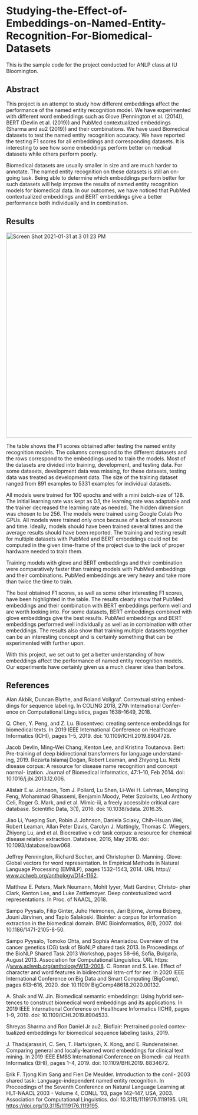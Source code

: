 # Studying-the-Effect-of-Embeddings-on-Named-Entity-Recognition-For-Biomedical-Datasets

This is the sample code for the project conducted for ANLP class at IU Bloomington.

## Abstract
This project is an attempt to study how different embeddings affect the performance of the named entity recognition model. We have experimented with different word embeddings such as Glove (Pennington et al. (2014)), BERT (Devlin et al. (2019)) and PubMed contextualized embeddings (Sharma and au2 (2019)) and their combinations. We have used Biomedical datasets to test the named entity recognition accuracy. We have reported the testing F1 scores for all embeddings and corresponding datasets. It is interesting to see how some embeddings perform better on medical datasets while others perform poorly.

Biomedical datasets are usually smaller in size and are much harder to annotate. The named entity recognition on these datasets is still an on-going task. Being able to determine which embeddings perform better for such datasets will help improve the results of named entity recognition models for biomedical data. In our outcomes, we have noticed that PubMed contextualized embeddings and BERT embeddings give a better performance both individually and in combination.

## Results

<img width="557" alt="Screen Shot 2021-01-31 at 3 01 23 PM" src="https://user-images.githubusercontent.com/69980927/106396334-372fde80-63d5-11eb-90ce-e261d8763baa.png">


The table shows the F1 scores obtained after testing the named entity recognition models. The columns correspond to the different datasets and the rows correspond to the embeddings used to train the models. Most of the datasets are divided into training, development, and testing data. For some datasets, development data was missing, for these datasets, testing data was treated as development data. The size of the training dataset ranged from 891 examples to 5331 examples for individual datasets.

All models were trained for 100 epochs and with a mini batch-size of 128. The initial learning rate was kept as 0.1, the learning rate was adaptable and the trainer decreased the learning rate as needed. The hidden dimension was chosen to be 256. The models were trained using Google Colab Pro GPUs. All models were trained only once because of a lack of resources and time. Ideally, models should have been trained several times and the average results should have been reported. The training and testing result for multiple datasets with PubMed and BERT embeddings could not be computed in the given time-frame of the project due to the lack of proper hardware needed to train them.

Training models with glove and BERT embeddings and their combination were comparatively faster than training models with PubMed embeddings and their combinations. PubMed embeddings are very heavy and take more than twice the time to train.

The best obtained F1 scores, as well as some other interesting F1 scores, have been highlighted in the table. The results clearly show that PubMed embeddings and their combination with BERT embeddings perform well and are worth looking into. For some datasets, BERT embeddings combined with glove embeddings give the best results. PubMed embeddings and BERT embeddings performed well individually as well as in combination with other embeddings. The results also show that training multiple datasets together can be an interesting concept and is certainly something that can be experimented with further upon.

With this project, we set out to get a better understanding of how embeddings affect the performance of named entity recognition models. Our experiments have certainly given us a much clearer idea than before.


## References
Alan Akbik, Duncan Blythe, and Roland Vollgraf. Contextual string embed- dings for sequence labeling. In COLING 2018, 27th International Confer- ence on Computational Linguistics, pages 1638–1649, 2018.

Q. Chen, Y. Peng, and Z. Lu. Biosentvec: creating sentence embeddings for biomedical texts. In 2019 IEEE International Conference on Healthcare Informatics (ICHI), pages 1–5, 2019. doi: 10.1109/ICHI.2019.8904728.

Jacob Devlin, Ming-Wei Chang, Kenton Lee, and Kristina Toutanova. Bert: Pre-training of deep bidirectional transformers for language understand- ing, 2019.
Rezarta Islamaj Doğan, Robert Leaman, and Zhiyong Lu. Ncbi disease corpus: A resource for disease name recognition and concept normal- ization. Journal of Biomedical Informatics, 47:1–10, Feb 2014. doi: 10.1016/j.jbi.2013.12.006.

Alistair E.w. Johnson, Tom J. Pollard, Lu Shen, Li-Wei H. Lehman, Mengling Feng, Mohammad Ghassemi, Benjamin Moody, Peter Szolovits, Leo Anthony Celi, Roger G. Mark, and et al. Mimic-iii, a freely accessible critical care database. Scientific Data, 3(1), 2016. doi: 10.1038/sdata. 2016.35.

Jiao Li, Yueping Sun, Robin J. Johnson, Daniela Sciaky, Chih-Hsuan Wei, Robert Leaman, Allan Peter Davis, Carolyn J. Mattingly, Thomas C. Wiegers, Zhiyong Lu, and et al. Biocreative v cdr task corpus: a resource for chemical disease relation extraction. Database, 2016, May 2016. doi: 10.1093/database/baw068.

Jeffrey Pennington, Richard Socher, and Christopher D. Manning. Glove: Global vectors for word representation. In Empirical Methods in Natural Language Processing (EMNLP), pages 1532–1543, 2014. URL http:// www.aclweb.org/anthology/D14-1162.

Matthew E. Peters, Mark Neumann, Mohit Iyyer, Matt Gardner, Christo- pher Clark, Kenton Lee, and Luke Zettlemoyer. Deep contextualized word representations. In Proc. of NAACL, 2018.

Sampo Pyysalo, Filip Ginter, Juho Heimonen, Jari Björne, Jorma Boberg, Jouni Järvinen, and Tapio Salakoski. Bioinfer: a corpus for information extraction in the biomedical domain. BMC Bioinformatics, 8(1), 2007. doi: 10.1186/1471-2105-8-50.

Sampo Pyysalo, Tomoko Ohta, and Sophia Ananiadou. Overview of the cancer genetics (CG) task of BioNLP shared task 2013. In Proceedings of the BioNLP Shared Task 2013 Workshop, pages 58–66, Sofia, Bulgaria, August 2013. Association for Computational Linguistics. URL https: //www.aclweb.org/anthology/W13-2008.
C. Ronran and S. Lee. Effect of character and word features in bidirectional lstm-crf for ner. In 2020 IEEE International Conference on Big Data and Smart Computing (BigComp), pages 613–616, 2020. doi: 10.1109/ BigComp48618.2020.00132.

A. Shaik and W. Jin. Biomedical semantic embeddings: Using hybrid sen- tences to construct biomedical word embeddings and its applications. In 2019 IEEE International Conference on Healthcare Informatics (ICHI), pages 1–9, 2019. doi: 10.1109/ICHI.2019.8904533.

Shreyas Sharma and Ron Daniel Jr au2. Bioflair: Pretrained pooled contex- tualized embeddings for biomedical sequence labeling tasks, 2019.

J. Thadajarassiri, C. Sen, T. Hartvigsen, X. Kong, and E. Rundensteiner. Comparing general and locally-learned word embeddings for clinical text mining. In 2019 IEEE EMBS International Conference on Biomedi- cal Health Informatics (BHI), pages 1–4, 2019. doi: 10.1109/BHI.2019. 8834672.

Erik F. Tjong Kim Sang and Fien De Meulder. Introduction to the conll- 2003 shared task: Language-independent named entity recognition. In Proceedings of the Seventh Conference on Natural Language Learning at HLT-NAACL 2003 - Volume 4, CONLL ’03, page 142–147, USA, 2003. Association for Computational Linguistics. doi: 10.3115/1119176.1119195. URL https://doi.org/10.3115/1119176.1119195.
